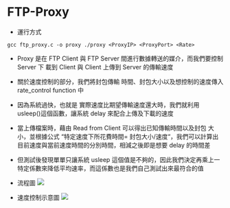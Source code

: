 # FTP-Proxy

* 運行方式
```
gcc ftp_proxy.c -o proxy ./proxy <ProxyIP> <ProxyPort> <Rate>
```

* Proxy 是在 FTP Client 與 FTP Server 間進行數據轉送的媒介，而我們要控制 Server 下 載到 Client 與 Client 上傳到 Server 的傳輸速度
* 關於速度控制的部分，我們將封包傳輸 時間、封包大小以及想控制的速度傳入 rate_control function 中
* 因為系統過快，也就是 實際速度比期望傳輸速度還大時，我們就利用 usleep()這個函數，讓系統 delay 來配合上傳及下載的速度
* 當上傳檔案時，藉由 Read from Client 可以得出已知傳輸時間以及封包 大小，並根據公式 “特定速度下所花費時間= 封包大小/速度“，我們可以計算出目前速度與當前速度時間的分別時間，相減之後即是想要 delay 的時間差
* 但測試後發現單單只讓系統 usleep 這個值是不夠的，因此我們決定再乘上一特定係數來降低平均速率，而這係數也是我們自己測試出來最符合的值

* 流程圖
![](https://imgur.com/wCx4rV5.png)

* 速度控制示意圖
![](https://imgur.com/uGb1RxG.png)
